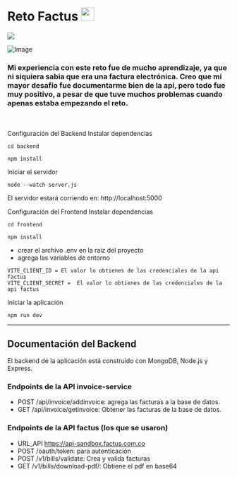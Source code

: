 # Reto Factus <img src = "https://raw.githubusercontent.com/MartinHeinz/MartinHeinz/master/wave.gif" width = 30px> 
<p>
  <a href="https://github.com/DenverCoder1/readme-typing-svg"><img src="https://readme-typing-svg.herokuapp.com?&font=IBM+Plex+Sans&color=abcdef&size=20&lines=Welcome" /></a>
</p>

![Image](https://github.com/user-attachments/assets/0c9738b3-0858-411a-8e20-fb2b5492851a)

<h3>Mi experiencia con este reto fue de mucho aprendizaje, ya que ni siquiera sabia que era una factura electrónica. Creo que mi mayor desafío fue documentarme bien de la api, pero todo fue muy positivo, a pesar de que tuve muchos problemas cuando apenas estaba empezando el reto. </h3>
<br>
<br>
Configuración del Backend
Instalar dependencias

```
cd backend
```
```
npm install
```

Iniciar el servidor
```
node --watch server.js
```
El servidor estará corriendo en: http://localhost:5000

Configuración del Frontend
Instalar dependencias
```
cd frontend
```
```
npm install
```
- crear el archivo .env en la raiz del proyecto
- agrega las variables de entorno
```
VITE_CLIENT_ID = El valor lo obtienes de las credenciales de la api factus
VITE_CLIENT_SECRET =  El valor lo obtienes de las credenciales de la api factus
```
Iniciar la aplicación
```
npm run dev
```
***
<h2>Documentación del Backend</h2>
El backend de la aplicación está construido con MongoDB, Node.js y Express.
<h3>Endpoints de la API invoice-service</h3>

- POST /api/invoice/addinvoice: agrega las facturas a la base de datos.
- GET /api/invoice/getinvoice: Obtener las facturas de la base de datos.

<h3>Endpoints de la API factus (los que se usaron)</h3>

- URL_API https://api-sandbox.factus.com.co
- POST /oauth/token: para autenticación
- POST /v1/bills/validate: Crea y valida facturas
- GET /v1/bills/download-pdf/: Obtiene el pdf en base64



